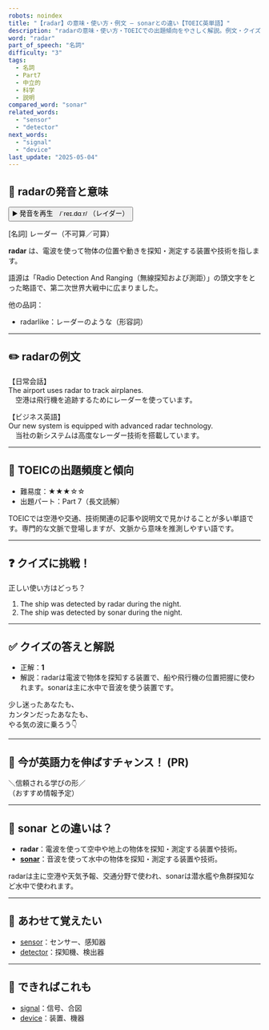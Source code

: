 ```yaml
---
robots: noindex
title: "【radar】の意味・使い方・例文 ― sonarとの違い【TOEIC英単語】"
description: "radarの意味・使い方・TOEICでの出題傾向をやさしく解説。例文・クイズ付きでsonarとの違いもわかりやすく学べます。"
word: "radar"
part_of_speech: "名詞"
difficulty: "3"
tags:
  - 名詞
  - Part7
  - 中立的
  - 科学
  - 説明
compared_word: "sonar"
related_words:
  - "sensor"
  - "detector"
next_words:
  - "signal"
  - "device"
last_update: "2025-05-04"
---
```


## 🔰 radarの発音と意味

<button class="play-audio" onclick="playTTS('radar')">
  <span class="play-audio-main">
    ▶️ 発音を再生　/ˈreɪ.dɑːr/
  </span>
  <span class="play-audio-sub">
    （レイダー）
  </span>
</button>

[名詞] レーダー（不可算／可算）

**radar** は、電波を使って物体の位置や動きを探知・測定する装置や技術を指します。

語源は「Radio Detection And Ranging（無線探知および測距）」の頭文字をとった略語で、第二次世界大戦中に広まりました。

他の品詞：  
- radarlike：レーダーのような（形容詞）

---

## ✏️ radarの例文

【日常会話】  
The airport uses radar to track airplanes.  
　空港は飛行機を追跡するためにレーダーを使っています。

【ビジネス英語】  
Our new system is equipped with advanced radar technology.  
　当社の新システムは高度なレーダー技術を搭載しています。

---

## 🎯 TOEICの出題頻度と傾向

- 難易度：★★★☆☆
- 出題パート：Part 7（長文読解）

TOEICでは空港や交通、技術関連の記事や説明文で見かけることが多い単語です。専門的な文脈で登場しますが、文脈から意味を推測しやすい語です。

---

## ❓ クイズに挑戦！

正しい使い方はどっち？

1. The ship was detected by radar during the night.  
2. The ship was detected by sonar during the night.

---

## ✅ クイズの答えと解説

- 正解：**1**
- 解説：radarは電波で物体を探知する装置で、船や飛行機の位置把握に使われます。sonarは主に水中で音波を使う装置です。

少し迷ったあなたも、  
カンタンだったあなたも、  
やる気の波に乗ろう👇️

---

## 🚀 今が英語力を伸ばすチャンス！ (PR)

<div class="info-center">
＼信頼される学びの形／<br>  
（おすすめ情報予定）
</div>

---

## 🤔  sonar との違いは？

- **radar**：電波を使って空中や地上の物体を探知・測定する装置や技術。
- **[sonar](/word/sonar/)**：音波を使って水中の物体を探知・測定する装置や技術。

radarは主に空港や天気予報、交通分野で使われ、sonarは潜水艦や魚群探知など水中で使われます。

---

## 🧩 あわせて覚えたい

- [sensor](/word/sensor/)：センサー、感知器
- [detector](/word/detector/)：探知機、検出器

---

## 📖 できればこれも

- [signal](/word/signal/)：信号、合図
- [device](/word/device/)：装置、機器

<!-- cvid: aid37_bid44 -->
